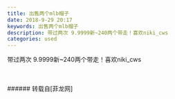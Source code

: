 ```yaml
---
title: 出售两个mlb帽子
date: 2018-9-29 20:17
keywords: 出售两个mlb帽子
description: 带过两次 9.9999新~240两个带走！喜欢niki_cws
categories: used
---
```

<td class="t_f" id="postmessage_1908386">

带过两次 9.9999新~240两个带走！喜欢niki_cws<br/>
<img alt="" border="0" class="zoom" data-cf-modified-353727e43e4e7c76829485d9-="" file="http://www.flw.ph/data/appbyme/upload/image/201809/29/Tdz36RQqTyEK.jpg" id="aimg_xR1rP" lazyloadthumb="1" onclick="" onmouseover="" src="http://www.flw.ph/data/appbyme/upload/image/201809/29/Tdz36RQqTyEK.jpg"/><br/>
<br/>
<img alt="" border="0" class="zoom" data-cf-modified-353727e43e4e7c76829485d9-="" file="http://www.flw.ph/data/appbyme/upload/image/201809/29/neZXFlxXjX11.jpg" id="aimg_OzIhw" lazyloadthumb="1" onclick="" onmouseover="" src="http://www.flw.ph/data/appbyme/upload/image/201809/29/neZXFlxXjX11.jpg"/><br/>
<br/>
</td>
###### 转载自[菲龙网]